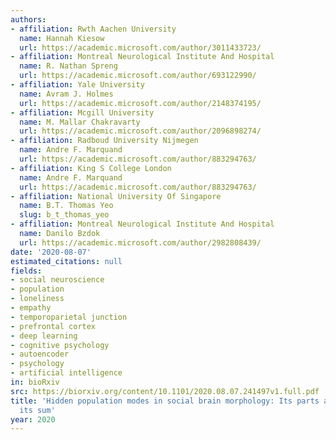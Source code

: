 ```yaml
---
authors:
- affiliation: Rwth Aachen University
  name: Hannah Kiesow
  url: https://academic.microsoft.com/author/3011433723/
- affiliation: Montreal Neurological Institute And Hospital
  name: R. Nathan Spreng
  url: https://academic.microsoft.com/author/693122990/
- affiliation: Yale University
  name: Avram J. Holmes
  url: https://academic.microsoft.com/author/2148374195/
- affiliation: Mcgill University
  name: M. Mallar Chakravarty
  url: https://academic.microsoft.com/author/2096898274/
- affiliation: Radboud University Nijmegen
  name: Andre F. Marquand
  url: https://academic.microsoft.com/author/883294763/
- affiliation: King S College London
  name: Andre F. Marquand
  url: https://academic.microsoft.com/author/883294763/
- affiliation: National University Of Singapore
  name: B.T. Thomas Yeo
  slug: b_t_thomas_yeo
- affiliation: Montreal Neurological Institute And Hospital
  name: Danilo Bzdok
  url: https://academic.microsoft.com/author/2982808439/
date: '2020-08-07'
estimated_citations: null
fields:
- social neuroscience
- population
- loneliness
- empathy
- temporoparietal junction
- prefrontal cortex
- deep learning
- cognitive psychology
- autoencoder
- psychology
- artificial intelligence
in: bioRxiv
src: https://biorxiv.org/content/10.1101/2020.08.07.241497v1.full.pdf
title: 'Hidden population modes in social brain morphology: Its parts are more than
  its sum'
year: 2020
---
```

